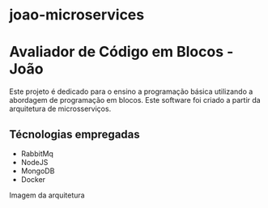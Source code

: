 # joao-microservices
# Avaliador de Código em Blocos - João

Este projeto é dedicado para o ensino a programação básica utilizando a abordagem de programação em blocos. Este software foi criado a partir da arquitetura de microsserviços.

## Técnologias empregadas
- RabbitMq
- NodeJS
- MongoDB
- Docker

Imagem da arquitetura
